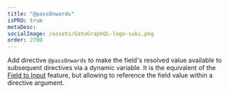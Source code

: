 ```yaml
---
title: "@passOnwards"
isPRO: true
metaDesc:
socialImage: /assets/GatoGraphQL-logo-suki.png
order: 2700
---
```


Add directive `@passOnwards` to make the field's resolved value available to subsequent directives via a dynamic variable. It is the equivalent of the [Field to Input](../../schema/using-field-to-input) feature, but allowing to reference the field value within a directive argument.

<div id="graphiql-1st" class="graphiql-client"></div>

<script type="application/javascript">
window.addEventListener('DOMContentLoaded', () => {
  const graphQLFetcher = graphQLParams =>
    fetch(
      getGraphQLEndpointURL(graphQLParams),
      getGraphQLOptions(graphQLParams, 'include')
    )
      .then(response => response.json())
      .catch(() => response.text());

  ReactDOM.render(
    React.createElement(
      GraphiQL,
      {
        fetcher: graphQLFetcher,
        docExplorerOpen: false,
        response: GRAPHQL_RESPONSE_TEXT,
        query: '{\n  posts {\n    id\n    hasComments\n    notHasComments: hasComments\n      @passOnwards(as: "postHasComments")\n      @applyFunction(\n        name: "_not"\n        arguments: {\n          value: $postHasComments\n        },\n        setResultInResponse: true\n      )\n  }\n}',
        variables: null,
        defaultVariableEditorOpen: false
      }
    ),
    document.getElementById('graphiql-1st'),
  );
});
</script>
